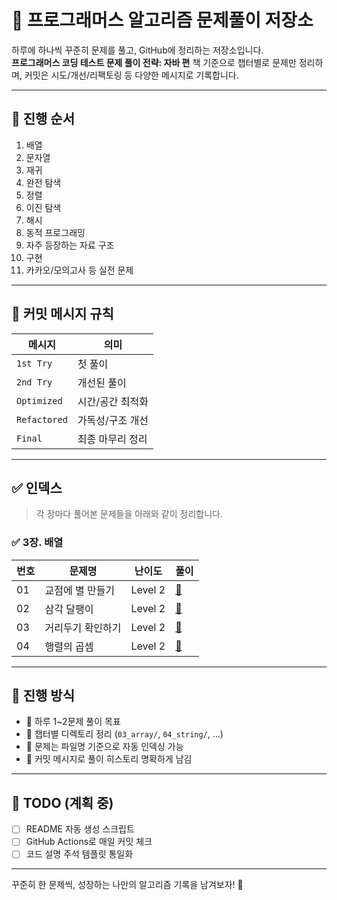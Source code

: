 # 📘 프로그래머스 알고리즘 문제풀이 저장소

하루에 하나씩 꾸준히 문제를 풀고, GitHub에 정리하는 저장소입니다.  
**프로그래머스 코딩 테스트 문제 풀이 전략: 자바 편** 책 기준으로 챕터별로 문제만 정리하며, 커밋은 시도/개선/리팩토링 등 다양한 메시지로 기록합니다.

---

## 📂 진행 순서

1. 배열
2. 문자열
3. 재귀
4. 완전 탐색
5. 정렬
6. 이진 탐색
7. 해시
8. 동적 프로그래밍
9. 자주 등장하는 자료 구조
10. 구현
11. 카카오/모의고사 등 실전 문제

---

## 🧠 커밋 메시지 규칙

| 메시지 | 의미 |
|--------|------|
| `1st Try` | 첫 풀이 |
| `2nd Try` | 개선된 풀이 |
| `Optimized` | 시간/공간 최적화 |
| `Refactored` | 가독성/구조 개선 |
| `Final` | 최종 마무리 정리 |

---

## ✅ 인덱스

> 각 장마다 풀어본 문제들을 아래와 같이 정리합니다.

### ✅ 3장. 배열

| 번호 | 문제명 | 난이도 | 풀이 |
|------|--------|--------|------|
| 01 | 교점에 별 만들기 | Level 2 | [🔗](./03_array/01_교점에_별_만들기_Level2.java) |
| 02 | 삼각 달팽이 | Level 2 | [🔗](./03_array/02_삼각_달팽이_Level2.java) |
| 03 | 거리두기 확인하기 | Level 2 | [🔗](https://github.com/devfrom2ne1/algorithm/blob/main/programmers/03_array/03_%EA%B1%B0%EB%A6%AC%EB%91%90%EA%B8%B0_%ED%99%95%EC%9D%B8%ED%95%98%EA%B8%B0_Level2.java)|
| 04 | 행렬의 곱셈 | Level 2 | [🔗](./03_array/04_행렬의_곱셈_Level2.java) |

---


## 🔖 진행 방식

- 📆 하루 1~2문제 풀이 목표
- 📂 챕터별 디렉토리 정리 (`03_array/`, `04_string/`, ...)
- 🧾 문제는 파일명 기준으로 자동 인덱싱 가능
- 💬 커밋 메시지로 풀이 히스토리 명확하게 남김

---

## 🔧 TODO (계획 중)

- [ ] README 자동 생성 스크립트
- [ ] GitHub Actions로 매일 커밋 체크
- [ ] 코드 설명 주석 템플릿 통일화

---

꾸준히 한 문제씩, 성장하는 나만의 알고리즘 기록을 남겨보자! 🚀
